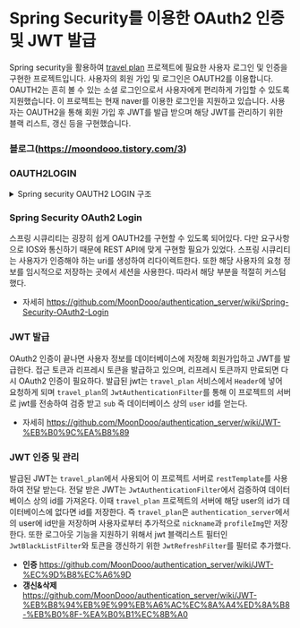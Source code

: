 # Spring Security를 이용한 OAuth2 인증 및 JWT 발급

Spring security을 활용하여 [travel plan](https://github.com/IF-TG/spring/wiki) 프로젝트에 필요한 사용자 로그인 및 인증을 구현한 프로젝트입니다. 사용자의 회원 가입 및 로그인은 OAUTH2를 이용합니다. OAUTH2는 흔히 볼 수 있는 소셜 로그인으로서 사용자에게 편리하게 가입할 수 있도록 지원했습니다. 이 프로젝트는 현재 naver를 이용한 로그인을 지원하고 있습니다. 사용자는 OAUTH2을 통해 회원 가입 후 JWT를 발급 받으며 해당 JWT를 관리하기 위한 블랙 리스트, 갱신 등을 구현했습니다. 

### 블로그(https://moondooo.tistory.com/3)

### OAUTH2LOGIN

<details>
 <summary>Spring security OAUTH2 LOGIN 구조</summary>

![image](https://github.com/MoonDooo/authentication_server/assets/47065431/0cccc13a-d102-40b0-b873-d3a72ae57f34)

</details> 

### Spring Security OAuth2 Login

스프링 시큐리티는 굉장히 쉽게 OAUTH2를 구현할 수 있도록 되어있다. 다만 요구사항으로 IOS와 통신하기 때문에 REST API에 맞게 구현할 필요가 있었다. 스프링 시큐리티는 사용자가 인증해야 하는 uri를 생성하여 리다이렉트한다. 또한 해당 사용자의 요청 정보를 임시적으로 저장하는 곳에서 세션을 사용한다. 따라서 해당 부분을 적절히 커스텀했다. 

 - 자세히 https://github.com/MoonDooo/authentication_server/wiki/Spring-Security-OAuth2-Login

### JWT 발급

OAuth2 인증이 끝나면 사용자 정보를 데이터베이스에 저장해 회원가입하고 JWT를 발급한다. 접근 토큰과 리프레시 토큰을 발급하고 있으며, 리프레시 토큰까지 만료되면 다시 OAuth2 인증이 필요하다. 발급된 jwt는 `travel_plan` 서비스에서 `Header`에 넣어 요청하게 되며 `travel_plan`의 `JwtAuthenticationFilter`를 통해 이 프로젝트의 서버로 jwt를 전송하여 검증 받고 `sub` 즉 데이터베이스 상의 `user` id를 얻는다.
 
 - 자세히  https://github.com/MoonDooo/authentication_server/wiki/JWT-%EB%B0%9C%EA%B8%89

### JWT 인증 및 관리

발급된 JWT는 `travel_plan`에서 사용되어 이 프로젝트 서버로 `restTemplate`를 사용하여 전달 받는다. 전달 받은 JWT는 `JwtAuthenticationFilter`에서 검증하여 데이터베이스 상의 id를 가져온다. 이때 `travel_plan` 프로젝트의 서버에 해당 user의 id가 데이터베이스에 없다면 id를 저장한다. 즉 `travel_plan`은 `authentication_server`에서의 user에 id만을 저장하며 사용자로부터 추가적으로 `nickname`과 `profileImg`만 저장한다. 또한 로그아웃 기능을 지원하기 위해서 jwt 블랙리스트 필터인 `JwtBlackListFilter`와 토큰을 갱신하기 위한 `JwtRefreshFilter`를 필터로 추가했다.

 - **인증** https://github.com/MoonDooo/authentication_server/wiki/JWT-%EC%9D%B8%EC%A6%9D
 - **갱신&삭제** https://github.com/MoonDooo/authentication_server/wiki/JWT-%EB%B8%94%EB%9E%99%EB%A6%AC%EC%8A%A4%ED%8A%B8-%EB%B0%8F-%EA%B0%B1%EC%8B%A0
